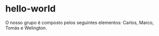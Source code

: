 # hello-world

O nosso grupo é composto pelos seguintes elementos: Carlos, Marco, Tomás e Welington. 

